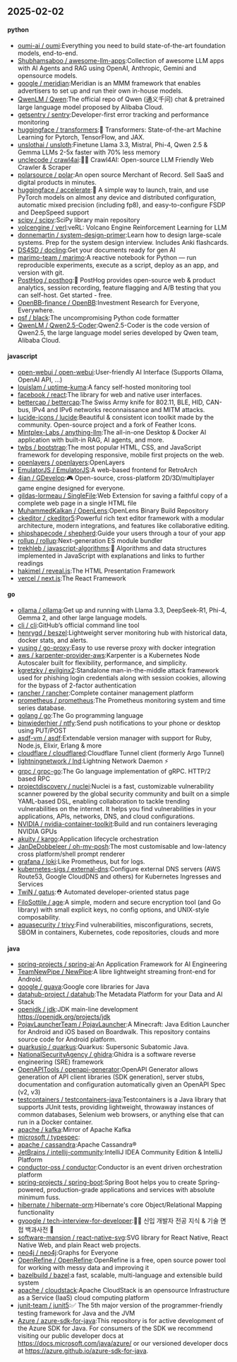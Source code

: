 ## 2025-02-02

#### python
* [oumi-ai / oumi](https://github.com/oumi-ai/oumi):Everything you need to build state-of-the-art foundation models, end-to-end.
* [Shubhamsaboo / awesome-llm-apps](https://github.com/Shubhamsaboo/awesome-llm-apps):Collection of awesome LLM apps with AI Agents and RAG using OpenAI, Anthropic, Gemini and opensource models.
* [google / meridian](https://github.com/google/meridian):Meridian is an MMM framework that enables advertisers to set up and run their own in-house models.
* [QwenLM / Qwen](https://github.com/QwenLM/Qwen):The official repo of Qwen (通义千问) chat & pretrained large language model proposed by Alibaba Cloud.
* [getsentry / sentry](https://github.com/getsentry/sentry):Developer-first error tracking and performance monitoring
* [huggingface / transformers](https://github.com/huggingface/transformers):🤗 Transformers: State-of-the-art Machine Learning for Pytorch, TensorFlow, and JAX.
* [unslothai / unsloth](https://github.com/unslothai/unsloth):Finetune Llama 3.3, Mistral, Phi-4, Qwen 2.5 & Gemma LLMs 2-5x faster with 70% less memory
* [unclecode / crawl4ai](https://github.com/unclecode/crawl4ai):🚀🤖 Crawl4AI: Open-source LLM Friendly Web Crawler & Scraper
* [polarsource / polar](https://github.com/polarsource/polar):An open source Merchant of Record. Sell SaaS and digital products in minutes.
* [huggingface / accelerate](https://github.com/huggingface/accelerate):🚀 A simple way to launch, train, and use PyTorch models on almost any device and distributed configuration, automatic mixed precision (including fp8), and easy-to-configure FSDP and DeepSpeed support
* [scipy / scipy](https://github.com/scipy/scipy):SciPy library main repository
* [volcengine / verl](https://github.com/volcengine/verl):veRL: Volcano Engine Reinforcement Learning for LLM
* [donnemartin / system-design-primer](https://github.com/donnemartin/system-design-primer):Learn how to design large-scale systems. Prep for the system design interview. Includes Anki flashcards.
* [DS4SD / docling](https://github.com/DS4SD/docling):Get your documents ready for gen AI
* [marimo-team / marimo](https://github.com/marimo-team/marimo):A reactive notebook for Python — run reproducible experiments, execute as a script, deploy as an app, and version with git.
* [PostHog / posthog](https://github.com/PostHog/posthog):🦔 PostHog provides open-source web & product analytics, session recording, feature flagging and A/B testing that you can self-host. Get started - free.
* [OpenBB-finance / OpenBB](https://github.com/OpenBB-finance/OpenBB):Investment Research for Everyone, Everywhere.
* [psf / black](https://github.com/psf/black):The uncompromising Python code formatter
* [QwenLM / Qwen2.5-Coder](https://github.com/QwenLM/Qwen2.5-Coder):Qwen2.5-Coder is the code version of Qwen2.5, the large language model series developed by Qwen team, Alibaba Cloud.

#### javascript
* [open-webui / open-webui](https://github.com/open-webui/open-webui):User-friendly AI Interface (Supports Ollama, OpenAI API, ...)
* [louislam / uptime-kuma](https://github.com/louislam/uptime-kuma):A fancy self-hosted monitoring tool
* [facebook / react](https://github.com/facebook/react):The library for web and native user interfaces.
* [bettercap / bettercap](https://github.com/bettercap/bettercap):The Swiss Army knife for 802.11, BLE, HID, CAN-bus, IPv4 and IPv6 networks reconnaissance and MITM attacks.
* [lucide-icons / lucide](https://github.com/lucide-icons/lucide):Beautiful & consistent icon toolkit made by the community. Open-source project and a fork of Feather Icons.
* [Mintplex-Labs / anything-llm](https://github.com/Mintplex-Labs/anything-llm):The all-in-one Desktop & Docker AI application with built-in RAG, AI agents, and more.
* [twbs / bootstrap](https://github.com/twbs/bootstrap):The most popular HTML, CSS, and JavaScript framework for developing responsive, mobile first projects on the web.
* [openlayers / openlayers](https://github.com/openlayers/openlayers):OpenLayers
* [EmulatorJS / EmulatorJS](https://github.com/EmulatorJS/EmulatorJS):A web-based frontend for RetroArch
* [4ian / GDevelop](https://github.com/4ian/GDevelop):🎮 Open-source, cross-platform 2D/3D/multiplayer game engine designed for everyone.
* [gildas-lormeau / SingleFile](https://github.com/gildas-lormeau/SingleFile):Web Extension for saving a faithful copy of a complete web page in a single HTML file
* [MuhammedKalkan / OpenLens](https://github.com/MuhammedKalkan/OpenLens):OpenLens Binary Build Repository
* [ckeditor / ckeditor5](https://github.com/ckeditor/ckeditor5):Powerful rich text editor framework with a modular architecture, modern integrations, and features like collaborative editing.
* [shipshapecode / shepherd](https://github.com/shipshapecode/shepherd):Guide your users through a tour of your app
* [rollup / rollup](https://github.com/rollup/rollup):Next-generation ES module bundler
* [trekhleb / javascript-algorithms](https://github.com/trekhleb/javascript-algorithms):📝 Algorithms and data structures implemented in JavaScript with explanations and links to further readings
* [hakimel / reveal.js](https://github.com/hakimel/reveal.js):The HTML Presentation Framework
* [vercel / next.js](https://github.com/vercel/next.js):The React Framework

#### go
* [ollama / ollama](https://github.com/ollama/ollama):Get up and running with Llama 3.3, DeepSeek-R1, Phi-4, Gemma 2, and other large language models.
* [cli / cli](https://github.com/cli/cli):GitHub’s official command line tool
* [henrygd / beszel](https://github.com/henrygd/beszel):Lightweight server monitoring hub with historical data, docker stats, and alerts.
* [yusing / go-proxy](https://github.com/yusing/go-proxy):Easy to use reverse proxy with docker integration
* [aws / karpenter-provider-aws](https://github.com/aws/karpenter-provider-aws):Karpenter is a Kubernetes Node Autoscaler built for flexibility, performance, and simplicity.
* [kgretzky / evilginx2](https://github.com/kgretzky/evilginx2):Standalone man-in-the-middle attack framework used for phishing login credentials along with session cookies, allowing for the bypass of 2-factor authentication
* [rancher / rancher](https://github.com/rancher/rancher):Complete container management platform
* [prometheus / prometheus](https://github.com/prometheus/prometheus):The Prometheus monitoring system and time series database.
* [golang / go](https://github.com/golang/go):The Go programming language
* [binwiederhier / ntfy](https://github.com/binwiederhier/ntfy):Send push notifications to your phone or desktop using PUT/POST
* [asdf-vm / asdf](https://github.com/asdf-vm/asdf):Extendable version manager with support for Ruby, Node.js, Elixir, Erlang & more
* [cloudflare / cloudflared](https://github.com/cloudflare/cloudflared):Cloudflare Tunnel client (formerly Argo Tunnel)
* [lightningnetwork / lnd](https://github.com/lightningnetwork/lnd):Lightning Network Daemon ⚡️
* [grpc / grpc-go](https://github.com/grpc/grpc-go):The Go language implementation of gRPC. HTTP/2 based RPC
* [projectdiscovery / nuclei](https://github.com/projectdiscovery/nuclei):Nuclei is a fast, customizable vulnerability scanner powered by the global security community and built on a simple YAML-based DSL, enabling collaboration to tackle trending vulnerabilities on the internet. It helps you find vulnerabilities in your applications, APIs, networks, DNS, and cloud configurations.
* [NVIDIA / nvidia-container-toolkit](https://github.com/NVIDIA/nvidia-container-toolkit):Build and run containers leveraging NVIDIA GPUs
* [akuity / kargo](https://github.com/akuity/kargo):Application lifecycle orchestration
* [JanDeDobbeleer / oh-my-posh](https://github.com/JanDeDobbeleer/oh-my-posh):The most customisable and low-latency cross platform/shell prompt renderer
* [grafana / loki](https://github.com/grafana/loki):Like Prometheus, but for logs.
* [kubernetes-sigs / external-dns](https://github.com/kubernetes-sigs/external-dns):Configure external DNS servers (AWS Route53, Google CloudDNS and others) for Kubernetes Ingresses and Services
* [TwiN / gatus](https://github.com/TwiN/gatus):⛑ Automated developer-oriented status page
* [FiloSottile / age](https://github.com/FiloSottile/age):A simple, modern and secure encryption tool (and Go library) with small explicit keys, no config options, and UNIX-style composability.
* [aquasecurity / trivy](https://github.com/aquasecurity/trivy):Find vulnerabilities, misconfigurations, secrets, SBOM in containers, Kubernetes, code repositories, clouds and more

#### java
* [spring-projects / spring-ai](https://github.com/spring-projects/spring-ai):An Application Framework for AI Engineering
* [TeamNewPipe / NewPipe](https://github.com/TeamNewPipe/NewPipe):A libre lightweight streaming front-end for Android.
* [google / guava](https://github.com/google/guava):Google core libraries for Java
* [datahub-project / datahub](https://github.com/datahub-project/datahub):The Metadata Platform for your Data and AI Stack
* [openjdk / jdk](https://github.com/openjdk/jdk):JDK main-line development https://openjdk.org/projects/jdk
* [PojavLauncherTeam / PojavLauncher](https://github.com/PojavLauncherTeam/PojavLauncher):A Minecraft: Java Edition Launcher for Android and iOS based on Boardwalk. This repository contains source code for Android platform.
* [quarkusio / quarkus](https://github.com/quarkusio/quarkus):Quarkus: Supersonic Subatomic Java.
* [NationalSecurityAgency / ghidra](https://github.com/NationalSecurityAgency/ghidra):Ghidra is a software reverse engineering (SRE) framework
* [OpenAPITools / openapi-generator](https://github.com/OpenAPITools/openapi-generator):OpenAPI Generator allows generation of API client libraries (SDK generation), server stubs, documentation and configuration automatically given an OpenAPI Spec (v2, v3)
* [testcontainers / testcontainers-java](https://github.com/testcontainers/testcontainers-java):Testcontainers is a Java library that supports JUnit tests, providing lightweight, throwaway instances of common databases, Selenium web browsers, or anything else that can run in a Docker container.
* [apache / kafka](https://github.com/apache/kafka):Mirror of Apache Kafka
* [microsoft / typespec](https://github.com/microsoft/typespec):
* [apache / cassandra](https://github.com/apache/cassandra):Apache Cassandra®
* [JetBrains / intellij-community](https://github.com/JetBrains/intellij-community):IntelliJ IDEA Community Edition & IntelliJ Platform
* [conductor-oss / conductor](https://github.com/conductor-oss/conductor):Conductor is an event driven orchestration platform
* [spring-projects / spring-boot](https://github.com/spring-projects/spring-boot):Spring Boot helps you to create Spring-powered, production-grade applications and services with absolute minimum fuss.
* [hibernate / hibernate-orm](https://github.com/hibernate/hibernate-orm):Hibernate's core Object/Relational Mapping functionality
* [gyoogle / tech-interview-for-developer](https://github.com/gyoogle/tech-interview-for-developer):👶🏻 신입 개발자 전공 지식 & 기술 면접 백과사전 📖
* [software-mansion / react-native-svg](https://github.com/software-mansion/react-native-svg):SVG library for React Native, React Native Web, and plain React web projects.
* [neo4j / neo4j](https://github.com/neo4j/neo4j):Graphs for Everyone
* [OpenRefine / OpenRefine](https://github.com/OpenRefine/OpenRefine):OpenRefine is a free, open source power tool for working with messy data and improving it
* [bazelbuild / bazel](https://github.com/bazelbuild/bazel):a fast, scalable, multi-language and extensible build system
* [apache / cloudstack](https://github.com/apache/cloudstack):Apache CloudStack is an opensource Infrastructure as a Service (IaaS) cloud computing platform
* [junit-team / junit5](https://github.com/junit-team/junit5):✅ The 5th major version of the programmer-friendly testing framework for Java and the JVM
* [Azure / azure-sdk-for-java](https://github.com/Azure/azure-sdk-for-java):This repository is for active development of the Azure SDK for Java. For consumers of the SDK we recommend visiting our public developer docs at https://docs.microsoft.com/java/azure/ or our versioned developer docs at https://azure.github.io/azure-sdk-for-java.
